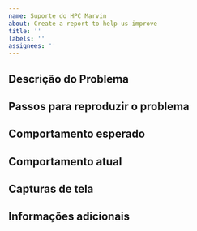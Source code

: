 ```yaml
---
name: Suporte do HPC Marvin
about: Create a report to help us improve
title: ''
labels: ''
assignees: ''
---
```

<!---
Por favor, leia isto!

Antes de abrir uma nova issue, certifique-se de procurar por palavras-chave nas issues filtradas pela etiqueta "bug" e verifique se a issue que você está prestes a enviar não é um duplicado.
--->

## Descrição do Problema

<!-- Descreva claramente qual é o problema que você está enfrentando e forneça detalhes sobre quando ocorreu, o que você estava fazendo e quaisquer outras informações relevantes. -->

## Passos para reproduzir o problema

<!-- Se possível, forneça um conjunto detalhado de passos para reproduzir o problema que você está enfrentando. Isso pode ajudar a identificar a causa raiz do problema. -->

## Comportamento esperado

<!-- Descreva o comportamento que você esperava do sistema. -->

## Comportamento atual

<!-- Descreva o comportamento atual do sistema, incluindo mensagens de erro ou outros comportamentos inesperados. -->

## Capturas de tela

<!-- Se possível, inclua capturas de tela relevantes para ajudar a ilustrar o problema que você está enfrentando. -->

## Informações adicionais

<!-- Forneça quaisquer outras informações relevantes que possam ajudar a identificar a causa raiz do problema, como logs de erro ou informações do sistema. -->
